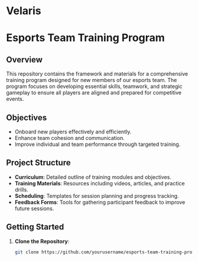 # Velaris
# Esports Team Training Program

## Overview
This repository contains the framework and materials for a comprehensive training program designed for new members of our esports team. The program focuses on developing essential skills, teamwork, and strategic gameplay to ensure all players are aligned and prepared for competitive events.

## Objectives
- Onboard new players effectively and efficiently.
- Enhance team cohesion and communication.
- Improve individual and team performance through targeted training.

## Project Structure
- **Curriculum**: Detailed outline of training modules and objectives.
- **Training Materials**: Resources including videos, articles, and practice drills.
- **Scheduling**: Templates for session planning and progress tracking.
- **Feedback Forms**: Tools for gathering participant feedback to improve future sessions.

## Getting Started
1. **Clone the Repository**:
   ```bash
   git clone https://github.com/yourusername/esports-team-training-program.git
